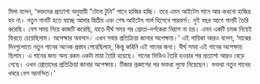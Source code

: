 মিলা বলেন, ‘ভক্তদের প্রত্যাশা অনুযায়ী “টোনা টুনি” গানে হাজির হচ্ছি। তবে এমন আইটেম গানে আর কখনো হাজির হব না। নতুন গানটি হতে যাচ্ছে আমার দ্বিতীয় এবং শেষ আইটেম গার্ল হিসেবে পারফর্ম। দুই বছর আগে গানটি তৈরি করেছি। বেশ সময় নিয়ে কাজটি করেছি, যাতে দীর্ঘ সময় পর শ্রোতা-দর্শকেরা নিরাশ না হয়। এমন একটি চমক নিয়েই ফিরতে চেয়েছিলাম। অপেক্ষার অবসান। এখন সবার প্রতিক্রিয়া জানার অপেক্ষায়।’ এই গায়িকা আরও বলেন, ‘মাঝের দিনগুলোতে নতুন গানের অনেক প্রস্তাব পেয়েছিলাম, কিন্তু করিনি এই গানের জন্য। দীর্ঘ সময় এই গানের অপেক্ষায় ছিলাম। এ গানের জন্য অন্য রকম একটা মায়া তৈরি হয়েছে। গানের ভিডিও তৈরি হওয়ার পর প্রত্যাশা আরও বেড়ে গেছে। এখন শ্রোতাদের প্রতিক্রিয়া জানার অপেক্ষায়। টিজার প্রকাশের পর ভক্তরা লুফে নিয়েছেন। ভক্তরা নতুন গানের খবরে বেশ আনন্দিত।’

